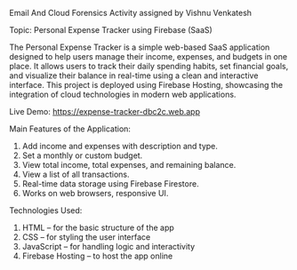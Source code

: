 Email And Cloud Forensics Activity assigned by Vishnu Venkatesh

Topic:   Personal Expense Tracker using Firebase (SaaS)
  
The Personal Expense Tracker is a simple web-based SaaS application designed to help users manage their income, expenses, and budgets in one place. It allows users to track their daily spending habits, set financial goals, and visualize their balance in real-time using a clean and interactive interface. This project is deployed using Firebase Hosting, showcasing the integration of cloud technologies in modern web applications.

Live Demo: https://expense-tracker-dbc2c.web.app

Main Features of the Application:
1. Add income and expenses with description and type.
2. Set a monthly or custom budget.
3. View total income, total expenses, and remaining balance.
4. View a list of all transactions.
5. Real-time data storage using Firebase Firestore.
6. Works on web browsers, responsive UI.

Technologies Used:
1. HTML – for the basic structure of the app
2. CSS – for styling the user interface
3. JavaScript – for handling logic and interactivity
4. Firebase Hosting – to host the app online
